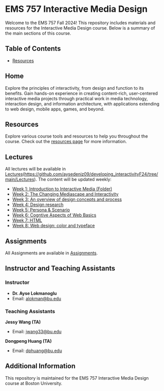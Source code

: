 # EMS 757 Interactive Media Design

Welcome to the EMS 757 Fall 2024! This repository includes materials and resources for the Interactive Media Design course. Below is a summary of the main sections of this course.

## Table of Contents
- [Resources](https://2024.philemerge.com/section_a/assignment/Demo/resources.html)

## Home
Explore the principles of interactivity, from design and function to its benefits. Gain hands-on experience in creating content-rich, user-centered interactive media projects through practical work in media technology, interaction design, and information architecture, with applications extending to web design, mobile apps, games, and beyond.

## Resources
Explore various course tools and resources to help you throughout the course. Check out the [resources page](pages/resources.html) for more information.

## Lectures
All lectures will be available in [Lectures](https://github.com/aysedeniz09/developing_interactivityF24/tree/main/Lectures)(https://github.com/aysedeniz09/developing_interactivityF24/tree/main/Lectures). The content will be updated weekly:
- [Week 1: Introduction to Interactive Media (Folder)](https://github.com/aysedeniz09/developing_interactivityF24/tree/main/Lectures/Week1)
- [Week 2: The Changing Mediascape and Interactivity](https://github.com/aysedeniz09/developing_interactivityF24/tree/main/Lectures/Week2)
- [Week 3: An overview of design concepts and process](https://github.com/aysedeniz09/developing_interactivityF24/tree/main/Lectures/Week3)
- [Week 4: Design research](https://github.com/aysedeniz09/developing_interactivityF24/tree/main/Lectures/Week4)
- [Week 5: Persona & Scenario](https://github.com/aysedeniz09/developing_interactivityF24/tree/main/Lectures/Week5)
- [Week 6: Cogntive Aspects of Web Basics](https://github.com/aysedeniz09/developing_interactivityF24/tree/main/Lectures/Week6)
- [Week 7: HTML](https://github.com/aysedeniz09/developing_interactivityF24/tree/main/Lectures/Week7)
- [Week 8: Web design: color and typeface](https://github.com/aysedeniz09/developing_interactivityF24/tree/main/Lectures/Week8)

## Assignments
All Assignments are available in [Assignments](https://github.com/aysedeniz09/developing_interactivityF24/tree/main/Assignments).

## Instructor and Teaching Assistants

### Instructor
- **Dr. Ayse Lokmanoglu**
- Email: [alokman@bu.edu](mailto:alokman@bu.edu)

### Teaching Assistants

**Jessy Wang (TA)**
- Email: [jwang33@bu.edu](mailto:jwang33@bu.edu)

**Dongpeng Huang (TA)**
- Email: [dphuang@bu.edu](mailto:dphuang@bu.edu)

## Additional Information
This repository is maintained for the EMS 757 Interactive Media Design course at Boston University.
